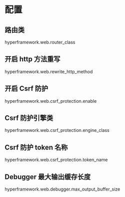 # 配置
## 路由类
hyperframework.web.router_class
## 开启 http 方法重写
hyperframework.web.rewrite_http_method
## 开启 Csrf 防护
hyperframework.web.csrf_protection.enable
## Csrf 防护引擎类
hyperframework.web.csrf_protection.engine_class
## Csrf 防护 token 名称
hyperframework.web.csrf_protection.token_name
## Debugger 最大输出缓存长度
hyperframework.web.debugger.max_output_buffer_size
